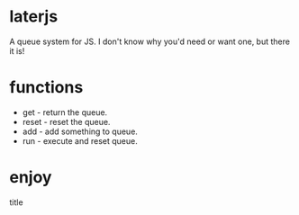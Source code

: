 # laterjs

A queue system for JS. I don't know why you'd need or want one, but there it is!

# functions

- get - return the queue.
- reset - reset the queue.
- add - add something to queue.
- run - execute and reset queue.

# enjoy

title

